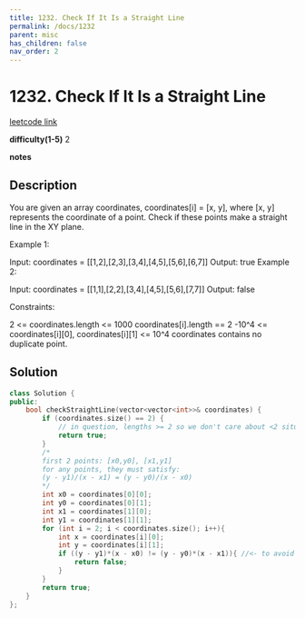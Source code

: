```yaml
---
title: 1232. Check If It Is a Straight Line
permalink: /docs/1232
parent: misc
has_children: false
nav_order: 2
---
```

# 1232. Check If It Is a Straight Line
[leetcode link](https://leetcode.com/problems/check-if-it-is-a-straight-line/)

**difficulty(1-5)** 
2

**notes** 


## Description
You are given an array coordinates, coordinates[i] = [x, y], where [x, y] represents the coordinate of a point. Check if these points make a straight line in the XY plane.

 

 

Example 1:



Input: coordinates = [[1,2],[2,3],[3,4],[4,5],[5,6],[6,7]]
Output: true
Example 2:



Input: coordinates = [[1,1],[2,2],[3,4],[4,5],[5,6],[7,7]]
Output: false
 

Constraints:

2 <= coordinates.length <= 1000
coordinates[i].length == 2
-10^4 <= coordinates[i][0], coordinates[i][1] <= 10^4
coordinates contains no duplicate point.

## Solution
```c++
class Solution {
public:
    bool checkStraightLine(vector<vector<int>>& coordinates) {
        if (coordinates.size() == 2) {
            // in question, lengths >= 2 so we don't care about <2 situation.
            return true;
        }
        /*
        first 2 points: [x0,y0], [x1,y1]
        for any points, they must satisfy:
        (y - y1)/(x - x1) = (y - y0)/(x - x0)
        */
        int x0 = coordinates[0][0];
        int y0 = coordinates[0][1];
        int x1 = coordinates[1][0];
        int y1 = coordinates[1][1];
        for (int i = 2; i < coordinates.size(); i++){
            int x = coordinates[i][0];
            int y = coordinates[i][1];
            if ((y - y1)*(x - x0) != (y - y0)*(x - x1)){ //<- to avoid devision by zero erroR!!!
                return false;
            }
        }
        return true;
    }
};
``` 

<!-- 
Default label
{: .label }

Blue label
{: .label .label-blue }

Stable
{: .label .label-green }

New release
{: .label .label-purple }

Coming soon
{: .label .label-yellow }

Deprecated
{: .label .label-red } -->
